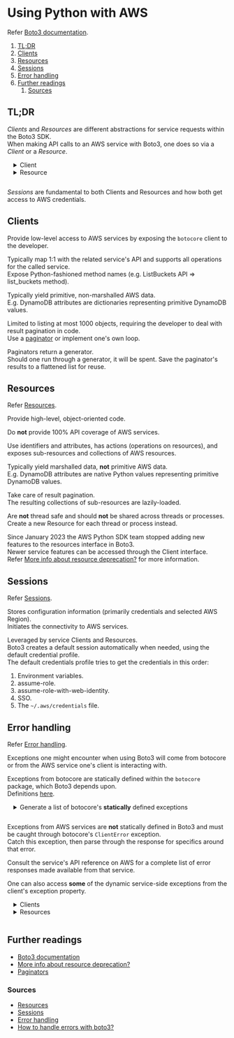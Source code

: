 # Using Python with AWS

Refer [Boto3 documentation].

1. [TL;DR](#tldr)
1. [Clients](#clients)
1. [Resources](#resources)
1. [Sessions](#sessions)
1. [Error handling](#error-handling)
1. [Further readings](#further-readings)
   1. [Sources](#sources)

## TL;DR

_Clients_ and _Resources_ are different abstractions for service requests within the Boto3 SDK.<br/>
When making API calls to an AWS service with Boto3, one does so via a _Client_ or a _Resource_.

<details style="padding: 0 0 0 1em">
  <summary>Client</summary>

```py
import boto3

s3 = boto3.client('s3')
try:
    paginator = client.get_paginator('list_objects_v2')
    # the paginator returns a generator; should one run through it, it will be spent
    # => save the paginator's results to a flattened list
    iterator = paginator.paginate(Bucket=someBucket)
    objects = []
    for obj in iterator:
        objects.extend(obj['Contents'])
    print(f'found {len(objects)} objects')
except botocore.exceptions.ClientError as e:
    print(e.response['Error']['Message'])
```

</details>
<details style="padding: 0 0 1em 1em">
  <summary>Resource</summary>

```py
import boto3

s3 = boto3.resource('s3')
try:
    bucket = s3.Bucket('someBucket')
    print(f'found {len([obj for obj in buck.objects.all()])} objects')
except botocore.exceptions.ClientError as e:
    print(e.response['Error']['Message'])
```

</details>

_Sessions_ are fundamental to both Clients and Resources and how both get access to AWS credentials.

## Clients

Provide low-level access to AWS services by exposing the `botocore` client to the developer.

Typically map 1:1 with the related service's API and supports all operations for the called service.<br/>
Expose Python-fashioned method names (e.g. ListBuckets API => list_buckets method).

Typically yield primitive, non-marshalled AWS data.<br/>
E.g. DynamoDB attributes are dictionaries representing primitive DynamoDB values.

Limited to listing at most 1000 objects, requiring the developer to deal with result pagination in code.<br/>
Use a [paginator][paginators] or implement one's own loop.

Paginators return a generator.<br/>
Should one run through a generator, it will be spent. Save the paginator's results to a flattened list for reuse.

## Resources

Refer [Resources].

Provide high-level, object-oriented code.

Do **not** provide 100% API coverage of AWS services.

Use identifiers and attributes, has actions (operations on resources), and exposes sub-resources and collections of
AWS resources.

Typically yield marshalled data, **not** primitive AWS data.<br/>
E.g. DynamoDB attributes are native Python values representing primitive DynamoDB values.

Take care of result pagination.<br/>
The resulting collections of sub-resources are lazily-loaded.

Are **not** thread safe and should **not** be shared across threads or processes.<br/>
Create a new Resource for each thread or process instead.

Since January 2023 the AWS Python SDK team stopped adding new features to the resources interface in Boto3.<br/>
Newer service features can be accessed through the Client interface.<br/>
Refer [More info about resource deprecation?] for more information.

## Sessions

Refer [Sessions].

Stores configuration information (primarily credentials and selected AWS Region).<br/>
Initiates the connectivity to AWS services.

Leveraged by service Clients and Resources.<br/>
Boto3 creates a default session automatically when needed, using the default credential profile.<br/>
The default credentials profile tries to get the credentials in this order:

1. Environment variables.
1. assume-role.
1. assume-role-with-web-identity.
1. SSO.
1. The `~/.aws/credentials` file.

## Error handling

Refer [Error handling].

Exceptions one might encounter when using Boto3 will come from botocore or from the AWS service one's client is
interacting with.

Exceptions from botocore are statically defined within the `botocore` package, which Boto3 depends upon.<br/>
Definitions [here][boto/botocore/exceptions.py].

<details style="padding: 0 0 1em 1em">
  <summary>Generate a list of botocore's <b>statically</b> defined exceptions</summary>

```py
import botocore.exceptions

for key, value in sorted(botocore.exceptions.__dict__.items()):
    if isinstance(value, type):
        print(key)
```

</details>

Exceptions from AWS services are **not** statically defined in Boto3 and must be caught through botocore's `ClientError`
exception.<br/>
Catch this exception, then parse through the response for specifics around that error.

Consult the service's API reference on AWS for a complete list of error responses made available from that service.

One can also access **some** of the dynamic service-side exceptions from the client's exception property.

<details style="padding: 0 0 0 1em">
  <summary>Clients</summary>

```diff
 import boto3
-from botocore.exceptions import ClientError, ParamValidationError

 client = boto3.client('kinesis')
 try:
     client.describe_stream(StreamName='myDataStream')
+except client.exceptions.LimitExceedException as e:
+    print('API call limit exceeded; backing off and retrying...')
-except ClientError as e:
-    if error.response['Error']['Code'] == 'LimitExceededException':
-        print('API call limit exceeded; backing off and retrying...')
-    else:
-        raise e
```

</details>

<details style="padding: 0 0 1em 1em">
  <summary>Resources</summary>

```diff
 import boto3
-from botocore.exceptions import ClientError, ParamValidationError

 client = boto3.resource('s3')
 try:
     client.create_bucket(BucketName='amzn-s3-demo-bucket')
+except client.meta.client.exceptions.BucketAlreadyExists as e:
+    print(f"Bucket {e.response['Error']['BucketName']} already exists")
-except ClientError as e:
-    if error.response['Error']['Code'] == 'BucketAlreadyExists':
-        print('Bucket already exists')
-    else:
-        raise e
```

</details>

## Further readings

- [Boto3 documentation]
- [More info about resource deprecation?]
- [Paginators]

### Sources

- [Resources]
- [Sessions]
- [Error handling]
- [How to handle errors with boto3?]

<!--
  Reference
  ═╬═Time══
  -->

<!-- Upstream -->
[error handling]: https://boto3.amazonaws.com/v1/documentation/api/latest/guide/error-handling.html
[boto/botocore/exceptions.py]: https://github.com/boto/botocore/blob/develop/botocore/exceptions.py
[boto3 documentation]: https://boto3.amazonaws.com/v1/documentation/api/latest/index.html
[paginators]: https://boto3.amazonaws.com/v1/documentation/api/latest/guide/paginators.html
[resources]: https://boto3.amazonaws.com/v1/documentation/api/latest/guide/resources.html
[more info about resource deprecation?]: https://github.com/boto/boto3/discussions/3563
[sessions]: https://boto3.amazonaws.com/v1/documentation/api/latest/guide/session.html

<!-- Others -->
[how to handle errors with boto3?]: https://stackoverflow.com/questions/33068055/how-to-handle-errors-with-boto3#33663484
